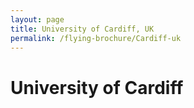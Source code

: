 ```yaml
---
layout: page
title: University of Cardiff, UK
permalink: /flying-brochure/Cardiff-uk
---
```

# University of Cardiff
